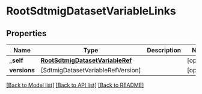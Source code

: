 # RootSdtmigDatasetVariableLinks

## Properties
Name | Type | Description | Notes
------------ | ------------- | ------------- | -------------
**_self** | [**RootSdtmigDatasetVariableRef**](RootSdtmigDatasetVariableRef.md) |  | [optional] 
**versions** | [SdtmigDatasetVariableRefVersion] |  | [optional] 

[[Back to Model list]](../README.md#documentation-for-models) [[Back to API list]](../README.md#documentation-for-api-endpoints) [[Back to README]](../README.md)


